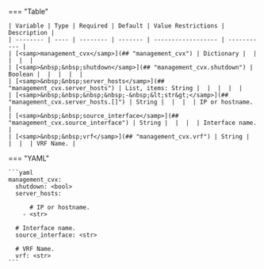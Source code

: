 <!--
  ~ Copyright (c) 2025 Arista Networks, Inc.
  ~ Use of this source code is governed by the Apache License 2.0
  ~ that can be found in the LICENSE file.
  -->
=== "Table"

    | Variable | Type | Required | Default | Value Restrictions | Description |
    | -------- | ---- | -------- | ------- | ------------------ | ----------- |
    | [<samp>management_cvx</samp>](## "management_cvx") | Dictionary |  |  |  |  |
    | [<samp>&nbsp;&nbsp;shutdown</samp>](## "management_cvx.shutdown") | Boolean |  |  |  |  |
    | [<samp>&nbsp;&nbsp;server_hosts</samp>](## "management_cvx.server_hosts") | List, items: String |  |  |  |  |
    | [<samp>&nbsp;&nbsp;&nbsp;&nbsp;-&nbsp;&lt;str&gt;</samp>](## "management_cvx.server_hosts.[]") | String |  |  |  | IP or hostname. |
    | [<samp>&nbsp;&nbsp;source_interface</samp>](## "management_cvx.source_interface") | String |  |  |  | Interface name. |
    | [<samp>&nbsp;&nbsp;vrf</samp>](## "management_cvx.vrf") | String |  |  |  | VRF Name. |

=== "YAML"

    ```yaml
    management_cvx:
      shutdown: <bool>
      server_hosts:

          # IP or hostname.
        - <str>

      # Interface name.
      source_interface: <str>

      # VRF Name.
      vrf: <str>
    ```
